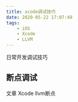 ```yaml
---
title: xcode调试技巧
date: 2020-05-22 17:07:49
tags:
	- iOS
	- Xcode
	- LLVM
---
```


日常开发调试技巧

## 断点调试

文章 Xcode llvm断点

